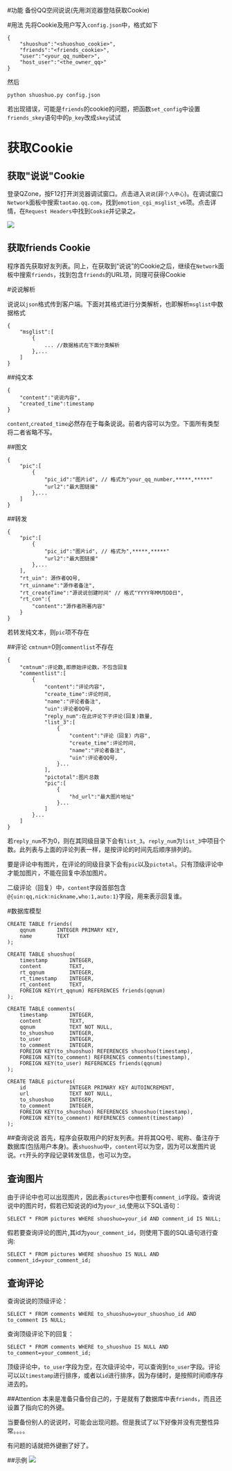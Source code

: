 #功能
备份QQ空间说说(先用浏览器登陆获取Cookie)

#用法
先将Cookie及用户写入`config.json`中，格式如下

```language
{
	"shuoshuo":"<shuoshuo_cookie>",
	"friends":"<friends_cookie>",
	"user":"<your_qq_number>",
	"host_user":"<the_owner_qq>"
}
```

然后
```language
python shuoshuo.py config.json
```

若出现错误，可能是`friends`的cookie的问题，把函数`set_config`中设置`friends_skey`语句中的`p_key`改成`skey`试试


# 获取Cookie

## 获取"说说"Cookie
登录QZone，按F12打开浏览器调试窗口。点击进入`说说`(非`个人中心`)。在调试窗口`Network`面板中搜索`taotao.qq.com`，找到`emotion_cgi_msglist_v6`项。点击详情，在`Request Headers`中找到`Cookie`并记录之。

![](assets/shuoshuo_cookie.png)

## 获取friends Cookie
程序首先获取好友列表。同上，在获取到“说说”的Cookie之后，继续在`Network`面板中搜索`friends`，找到包含`friends`的URL项，同理可获得Cookie


#说说解析

说说以`json`格式传到客户端。下面对其格式进行分类解析，也即解析`msglist`中数据格式

```language
{
	"msglist":[
		{
			... //数据格式在下面分类解析
		},...
	]
}
```

##纯文本
```language
{
	"content":"说说内容",
	"created_time":timestamp
}
```

`content`,`created_time`必然存在于每条说说。前者内容可以为空。下面所有类型将二者省略不写。

##图文
```language
{
	"pic":[
		{
			"pic_id":"图片id", // 格式为"your_qq_number,*****,*****"
			"url2":"最大图链接"
		},...
	]
}
```

##转发
```language
{
	"pic":[
		{
			"pic_id":"图片id", // 格式为",*****,*****"
			"url2":"最大图链接"
		},...
	],
	"rt_uin": 源作者QQ号,
	"rt_uinname":"源作者备注",
	"rt_createTime":"源说说创建时间" // 格式"YYYY年MM月DD日",
	"rt_con":{
		"content":"源作者所著内容"
	}
}
```

若转发纯文本，则`pic`项不存在

##评论
`cmtnum`=0则`commentlist`不存在

```language
{
	"cmtnum":评论数,即原始评论数，不包含回复
	"commentlist":[
		{
			"content":"评论内容",
			"create_time":评论时间,
			"name":"评论者备注",
			"uin":评论者QQ号,
			"reply_num":在此评论下子评论(回复)数量,
			"list_3":[
				{
					"content":"评论（回复）内容",
					"create_time":评论时间,
					"name":"评论者备注",
					"uin":评论者QQ号,
				}...
			],
			"pictotal":图片总数
			"pic":[
				{
					"hd_url":"最大图片地址"
				}...
			]
		}...
	]
}
```

若`reply_num`不为0，则在其同级目录下会有`list_3`。`reply_num`为`list_3`中项目个数。此列表与上面的评论列表一样，是按评论的时间先后顺序排列的。


要是评论中有图片，在评论的同级目录下会有`pic`以及`pictotal`。只有顶级评论中才能加图片，不能在回复中添加图片。

二级评论（回复）中，`content`字段首部包含`@{uin:qq,nick:nickname,who:1,auto:1}`字段，用来表示回复谁。


#数据库模型
```language
CREATE TABLE friends(
	qqnum       INTEGER PRIMARY KEY,
	name        TEXT
);

CREATE TABLE shuoshuo(
	timestamp       INTEGER,
	content         TEXT,
	rt_qqnum        INTEGER,
	rt_timestamp    INTEGER,
	rt_content      TEXT,
	FOREIGN KEY(rt_qqnum) REFERENCES friends(qqnum)
);

CREATE TABLE comments(
	timestamp       INTEGER,
	content         TEXT,
	qqnum           TEXT NOT NULL,
	to_shuoshuo     INTEGER,
	to_user         INTEGER,
	to_comment      INTEGER,
	FOREIGN KEY(to_shuoshuo) REFERENCES shuoshuo(timestamp),
	FOREIGN KEY(to_comment) REFERENCES comments(timestamp),
	FOREIGN KEY(to_user) REFERENCES friends(qqnum)
);

CREATE TABLE pictures(
	id				INTEGER PRIMARY KEY AUTOINCREMENT,
	url				TEXT NOT NULL,
	to_shuoshuo		INTEGER,
	to_comment    	INTEGER,
	FOREIGN KEY(to_shuoshuo) REFERENCES shuoshuo(timestamp),
	FOREIGN KEY(to_comment) REFERENCES comment(timestamp)
);
```

##查询说说
首先，程序会获取用户的好友列表。并将其QQ号、昵称、备注存于数据库(包括用户本身)。表`shuoshuo`中，`content`可以为空，因为可以发图片说说。`rt`开头的字段记录转发信息，也可以为空。

## 查询图片
由于评论中也可以出现图片，因此表`pictures`中也要有`comment_id`字段。查询说说中的图片时，假若已知说说的id为`your_id`,使用以下SQL语句：

```language
SELECT * FROM pictures WHERE shuoshuo=your_id AND comment_id IS NULL;
```

假若要查询评论的图片,其id为`your_comment_id`，则使用下面的SQL语句进行查询:

```language
SELECT * FROM pictures WHERE shuoshuo IS NULL AND comment_id=your_comment_id;
```

## 查询评论
查询说说的顶级评论：

```language
SELECT * FROM comments WHERE to_shuoshuo=your_shuoshuo_id AND to_comment IS NULL;
```

查询顶级评论下的回复：

```language
SELECT * FROM comments WHERE to_shuoshuo IS NULL AND to_comment=your_comment_id;
```

顶级评论中，`to_user`字段为空，在次级评论中，可以查询到`to_user`字段。评论可以以`timestamp`进行排序，或者以`id`进行排序，因为存储时，是按照时间顺序存进去的。

##Attention
本来是准备只备份自己的，于是就有了数据库中表`friends`，而且还设置了指向它的外键。

当要备份别人的说说时，可能会出现问题。但是我试了以下好像并没有完整性异常。。。。

有问题的话就把外键删了好了。

##示例
![](assets/output.png)